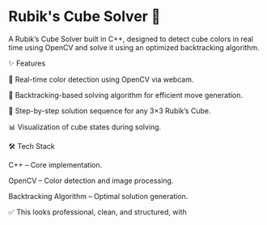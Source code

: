 
# Rubik's Cube Solver 🧩

A Rubik’s Cube Solver built in C++, designed to detect cube colors in real time using OpenCV and solve it using an optimized backtracking algorithm.

✨ Features

🎥 Real-time color detection using OpenCV via webcam.

🧠 Backtracking-based solving algorithm for efficient move generation.

🧩 Step-by-step solution sequence for any 3×3 Rubik’s Cube.

📊 Visualization of cube states during solving.

🛠 Tech Stack

C++ – Core implementation.

OpenCV – Color detection and image processing.

Backtracking Algorithm – Optimal solution generation.

✅ This looks professional, clean, and structured, with
